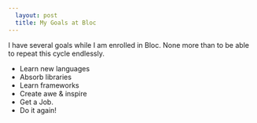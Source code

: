 ```yaml
---
  layout: post
  title: My Goals at Bloc
---
```


I have several goals while I am enrolled in Bloc. None more than to be able to repeat this cycle endlessly.

* Learn new languages
* Absorb libraries
* Learn frameworks
* Create awe & inspire
* Get a Job.
* Do it again!




